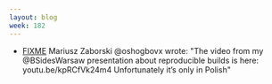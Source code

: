 ```yaml
---
layout: blog
week: 182
---
```


* [FIXME](https://twitter.com/oshogbovx/status/1052629864279203840)  Mariusz Zaborski @oshogbovx wrote: "The video from my @BSidesWarsaw presentation about reproducible builds is here: youtu.be/kpRCfVk24m4 Unfortunately it’s only in Polish"

